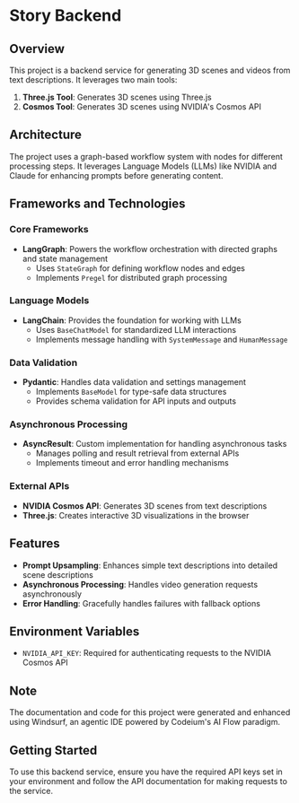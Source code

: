 # Story Backend

## Overview
This project is a backend service for generating 3D scenes and videos from text descriptions. It leverages two main tools:

1. **Three.js Tool**: Generates 3D scenes using Three.js
2. **Cosmos Tool**: Generates 3D scenes using NVIDIA's Cosmos API

## Architecture
The project uses a graph-based workflow system with nodes for different processing steps. It leverages Language Models (LLMs) like NVIDIA and Claude for enhancing prompts before generating content.

## Frameworks and Technologies

### Core Frameworks
- **LangGraph**: Powers the workflow orchestration with directed graphs and state management
  - Uses `StateGraph` for defining workflow nodes and edges
  - Implements `Pregel` for distributed graph processing

### Language Models
- **LangChain**: Provides the foundation for working with LLMs
  - Uses `BaseChatModel` for standardized LLM interactions
  - Implements message handling with `SystemMessage` and `HumanMessage`

### Data Validation
- **Pydantic**: Handles data validation and settings management
  - Implements `BaseModel` for type-safe data structures
  - Provides schema validation for API inputs and outputs

### Asynchronous Processing
- **AsyncResult**: Custom implementation for handling asynchronous tasks
  - Manages polling and result retrieval from external APIs
  - Implements timeout and error handling mechanisms

### External APIs
- **NVIDIA Cosmos API**: Generates 3D scenes from text descriptions
- **Three.js**: Creates interactive 3D visualizations in the browser

## Features
- **Prompt Upsampling**: Enhances simple text descriptions into detailed scene descriptions
- **Asynchronous Processing**: Handles video generation requests asynchronously
- **Error Handling**: Gracefully handles failures with fallback options

## Environment Variables
- `NVIDIA_API_KEY`: Required for authenticating requests to the NVIDIA Cosmos API

## Note
The documentation and code for this project were generated and enhanced using Windsurf, an agentic IDE powered by Codeium's AI Flow paradigm.

## Getting Started
To use this backend service, ensure you have the required API keys set in your environment and follow the API documentation for making requests to the service.